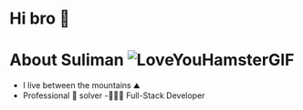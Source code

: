 
 #  Hi bro 🤙

#  About Suliman ![LoveYouHamsterGIF](https://github.com/S0x7E2/S0x7E2/assets/65790722/5de36a38-14ac-46bb-9e2d-9c9300223326)


- I live between the mountains ⛰️
- Professional 🐛 solver
-👨🏻‍💻 Full-Stack Developer 








